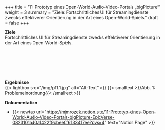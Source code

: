 +++
title = '11. Prototyp eines Open-World-Audio-Video-Portals „bigPicture“'
weight = 3
summary = "Ziele: Fortschrittliches UI für Streamingdienste zwecks effektiverer Orientierung in der Art eines Open-World-Spiels."
draft = false
+++

**Ziele**  
Fortschrittliches UI für Streamingdienste zwecks effektiverer Orientierung in der Art eines Open-World-Spiels.

</br></br>  
</br></br> 

**Ergebnisse**  
{{< lightbox src="/img/p11.1.jpg" alt="Alt-Text" >}}
{{< smalltext >}}Abb. 1: Problemeinordnung{{< /smalltext >}}


**Dokumentation**  
- {{< newtab url="https://mjmrozek.notion.site/11-Prototyp-eines-Open-World-Audio-Video-Portals-bigPicture-EpicVerse-0823101a40a1422f9cbee0f6133417ee?pvs=4" text="Notion Page" >}}